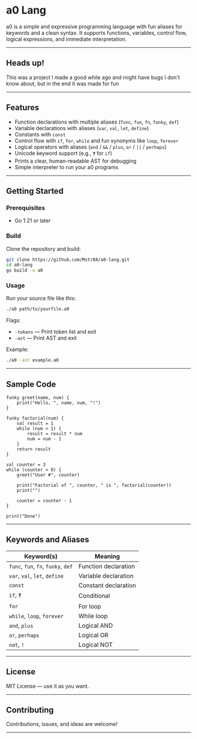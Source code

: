 
# a0 Lang

a0 is a simple and expressive programming language with fun aliases for keywords and a clean syntax. It supports functions, variables, control flow, logical expressions, and immediate interpretation.

---

## Heads up!

This was a project I made a good while ago and might have bugs I don't know about, but in the end
it was made for fun

---

## Features

- Function declarations with multiple aliases (`func`, `fun`, `fn`, `funky`, `def`)  
- Variable declarations with aliases (`var`, `val`, `let`, `define`)  
- Constants with `const`  
- Control flow with `if`, `for`, `while` and fun synonyms like `loop`, `forever`  
- Logical operators with aliases (`and` / `&&` / `plus`, `or` / `||` / `perhaps`)  
- Unicode keyword support (e.g., `❓` for `if`)  
- Prints a clear, human-readable AST for debugging  
- Simple interpreter to run your a0 programs  

---

## Getting Started

### Prerequisites

- Go 1.21 or later  

### Build

Clone the repository and build:

```bash
git clone https://github.com/Mstr0A/a0-lang.git
cd a0-lang
go build -o a0
````

### Usage

Run your source file like this:

```bash
./a0 path/to/yourfile.a0
```

Flags:

* `-tokens` — Print token list and exit
* `-ast` — Print AST and exit

Example:

```bash
./a0 -ast example.a0
```

---

## Sample Code

```a0
funky greet(name, num) {
    print("Hello, ", name, num, "!")
}

funky factorial(num) {
    val result = 1
    while (num > 1) {
        result = result * num
        num = num - 1
    }
    return result
}

val counter = 3
while (counter > 0) {
    greet("User #", counter)

    print("Factorial of ", counter, " is ", factorial(counter))
    print("")

    counter = counter - 1
}

print("Done")
```

---

## Keywords and Aliases

| Keyword(s)                          | Meaning              |
| ----------------------------------- | -------------------- |
| `func`, `fun`, `fn`, `funky`, `def` | Function declaration |
| `var`, `val`, `let`, `define`       | Variable declaration |
| `const`                             | Constant declaration |
| `if`, `❓`                          | Conditional          |
| `for`                               | For loop             |
| `while`, `loop`, `forever`          | While loop           |
| `and`, `plus`                       | Logical AND          |
| `or`, `perhaps`                     | Logical OR           |
| `not`, `!`                          | Logical NOT          |

---

## License

MIT License — use it as you want.

---

## Contributing

Contributions, issues, and ideas are welcome!

---
